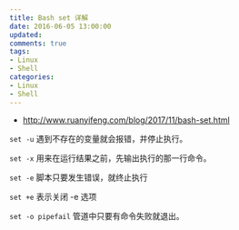 ```yaml
---
title: Bash set 详解
date: 2016-06-05 13:00:00
updated:
comments: true
tags:
- Linux
- Shell
categories:
- Linux
- Shell
---
```


* http://www.ruanyifeng.com/blog/2017/11/bash-set.html

<!--more-->

`set -u` 遇到不存在的变量就会报错，并停止执行。

`set -x` 用来在运行结果之前，先输出执行的那一行命令。

`set -e` 脚本只要发生错误，就终止执行

`set +e` 表示关闭 -e 选项

`set -o pipefail` 管道中只要有命令失败就退出。
